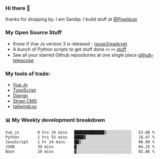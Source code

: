 ### Hi there 👋

thanks for dropping by.
I am Sandip. I build stuff at [@Pixeldust](github.com/pixeldust-in/)

###  **My Open Source Stuff**

 - Know if Vue Js version 3 is released -  [isvue3readyyet](https://github.com/sandiprb/isvue3readyyet)
 - A bunch of Python scripts to get stuff done 💤 💤 [stuff](https://github.com/sandiprb/stuff)
 - See all your starred Github repositories at one single place [github-telescope](https://github.com/sandiprb/github-telescope)



###  **My tools of trade:**
 - [Vue Js](https://github.com/vuejs/vue/)
 - [TypeScript](https://github.com/microsoft/TypeScript)
 - [Django](github.com/django/django)
 - [Strapi CMS](github.com/strapi/strapi)
 - [tailwindcss](https://github.com/tailwindlabs/tailwindcss)


###  📊 **My Weekly development breakdown**
<!--START_SECTION:waka-->

```txt
Vue.js        8 hrs 24 mins   █████████████▒░░░░░░░░░░░   53.88 %
Python        2 hrs 52 mins   ████▓░░░░░░░░░░░░░░░░░░░░   18.47 %
JavaScript    1 hr 24 mins    ██▒░░░░░░░░░░░░░░░░░░░░░░   08.99 %
JSON          39 mins         █░░░░░░░░░░░░░░░░░░░░░░░░   04.25 %
Bash          26 mins         ▓░░░░░░░░░░░░░░░░░░░░░░░░   02.86 %
```

<!--END_SECTION:waka-->
